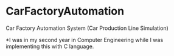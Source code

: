 # CarFactoryAutomation
Car Factory Automation System (Car Production Line Simulation)

*I was in my second year in Computer Engineering while I was implementing this with C language.
